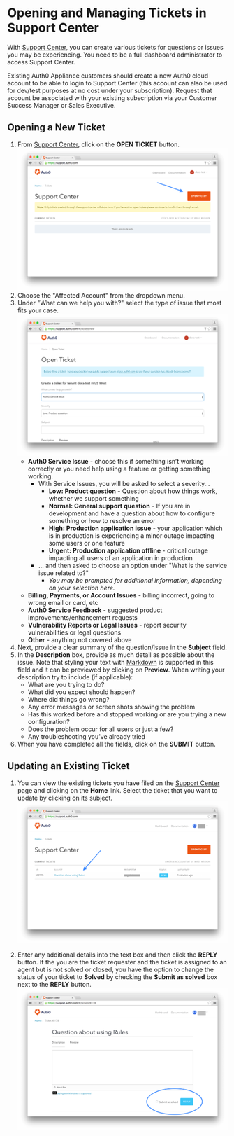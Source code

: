 # Opening and Managing Tickets in Support Center

With [Support Center](https://support.auth0.com), you can create various tickets for questions or issues you may be experiencing. You need to be a full dashboard administrator to access Support Center.

Existing Auth0 Appliance customers should create a new Auth0 cloud account to be able to login to Support Center (this account can also be used for dev/test purposes at no cost under your subscription). Request that account be associated with your existing subscription via your Customer Success Manager or Sales Executive.

## Opening a New Ticket

1. From [Support Center](https://support.auth0.com), click on the **OPEN TICKET** button.
![](/media/articles/support/open-ticket.png)
1. Choose the "Affected Account" from the dropdown menu.
1.  Under "What can we help you with?" select the type of issue that most fits your case.
![](/media/articles/support/issue-types.png)
    * **Auth0 Service Issue** - choose this if something isn’t working correctly or you need help using a feature or getting something working.
        * With Service Issues, you will be asked to select a severity...
            *  **Low: Product question** - Question about how things work, whether we support something
            * **Normal: General support question** - If you are in development and have a question about how to configure something or how to resolve an error
            * **High: Production application issue** - your application which is in production is experiencing a minor outage impacting some users or one feature
            * **Urgent: Production application offline** - critical outage impacting all users of an application in production
        * ... and then asked to choose an option under "What is the service issue related to?"
            *  _You may be prompted for additional information, depending on your selection here._
    * **Billing, Payments, or Account Issues** - billing incorrect, going to wrong email or card, etc
    * **Auth0 Service Feedback** - suggested product improvements/enhancement requests
    * **Vulnerability Reports or Legal Issues** - report security vulnerabilities or legal questions
    * **Other** - anything not covered above
1. Next, provide a clear summary of the question/issue in the **Subject** field.
1. In the **Description** box, provide as much detail as possible about the issue. Note that styling your text with [Markdown](https://guides.github.com/features/mastering-markdown) is supported in this field and it can be previewed by clicking on **Preview**.
    When writing your description try to include (if applicable):
    * What are you trying to do?
    * What did you expect should happen?
    * Where did things go wrong?
    * Any error messages or screen shots showing the problem
    * Has this worked before and stopped working or are you trying a new configuration?
    * Does the problem occur for all users or just a few?
    * Any troubleshooting you’ve already tried
1. When you have completed all the fields, click on the **SUBMIT** button.

## Updating an Existing Ticket

1. You can view the existing tickets you have filed on the [Support Center](https://support.auth0.com) page and clicking on the **Home** link. Select the ticket that you want to update by clicking on its subject.
![](/media/articles/support/select-ticket.png)

1. Enter any additional details into the text box and then click the **REPLY** button. If the you are the ticket requester and the ticket is assigned to an agent but is not solved or closed, you have the option to change the status of your ticket to **Solved** by checking the **Submit as solved** box next to the **REPLY** button.
![](/media/articles/support/update-ticket.png)
